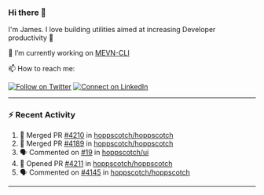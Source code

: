 ### Hi there 👋

I'm James. I love building utilities aimed at increasing Developer productivity :raised_hands: 

🔭 I’m currently working on [MEVN-CLI](https://github.com/madlabsinc/mevn-cli)

📫 How to reach me:

[![Follow on Twitter](https://img.shields.io/badge/--twitter?label=Twitter&logo=Twitter&style=social)](https://twitter.com/james_madhacks) [![Connect on LinkedIn](https://img.shields.io/badge/--linkedin?label=LinkedIn&logo=LinkedIn&style=social)](https://www.linkedin.com/in/jamesgeorge007)

---

### :zap: Recent Activity

<!--START_SECTION:activity-->
1. 🎉 Merged PR [#4210](https://github.com/hoppscotch/hoppscotch/pull/4210) in [hoppscotch/hoppscotch](https://github.com/hoppscotch/hoppscotch)
2. 🎉 Merged PR [#4189](https://github.com/hoppscotch/hoppscotch/pull/4189) in [hoppscotch/hoppscotch](https://github.com/hoppscotch/hoppscotch)
3. 🗣 Commented on [#19](https://github.com/hoppscotch/ui/issues/19#issuecomment-2250951753) in [hoppscotch/ui](https://github.com/hoppscotch/ui)
4. 💪 Opened PR [#4211](https://github.com/hoppscotch/hoppscotch/pull/4211) in [hoppscotch/hoppscotch](https://github.com/hoppscotch/hoppscotch)
5. 🗣 Commented on [#4145](https://github.com/hoppscotch/hoppscotch/issues/4145#issuecomment-2244821558) in [hoppscotch/hoppscotch](https://github.com/hoppscotch/hoppscotch)
<!--END_SECTION:activity-->

---

<!--
**jamesgeorge007/jamesgeorge007** is a ✨ _special_ ✨ repository because its `README.md` (this file) appears on your GitHub profile.

Here are some ideas to get you started:

- 🌱 I’m currently learning ...
- 👯 I’m looking to collaborate on ...
- 🤔 I’m looking for help with ...
- 💬 Ask me about ...
- 😄 Pronouns: ...
- ⚡ Fun fact: ...
-->
